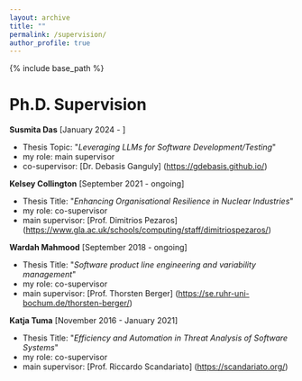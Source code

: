 ```yaml
---
layout: archive
title: ""
permalink: /supervision/
author_profile: true
---
```

{% include base_path %}

Ph.D. Supervision
======

**Susmita Das** [January 2024 - ]
* Thesis Topic: "*Leveraging LLMs for Software Development/Testing*"
* my role: main supervisor
* co-supervisor: [Dr. Debasis Ganguly] (https://gdebasis.github.io/)
  
**Kelsey Collington** [September 2021 - ongoing] 
* Thesis Title: "*Enhancing Organisational Resilience in Nuclear Industries*"
* my role: co-supervisor
* main supervisor: [Prof. Dimitrios Pezaros] (https://www.gla.ac.uk/schools/computing/staff/dimitriospezaros/)

**Wardah Mahmood** [September 2018 - ongoing] 
* Thesis Title: "*Software product line engineering and variability management*"
* my role: co-supervisor
* main supervisor: [Prof. Thorsten Berger] (https://se.ruhr-uni-bochum.de/thorsten-berger/)
 
**Katja Tuma** [November 2016 - January 2021] 
* Thesis Title: "*Efficiency and Automation in Threat Analysis of Software Systems*"
* my role: co-supervisor
* main supervisor: [Prof. Riccardo Scandariato] (https://scandariato.org/)
